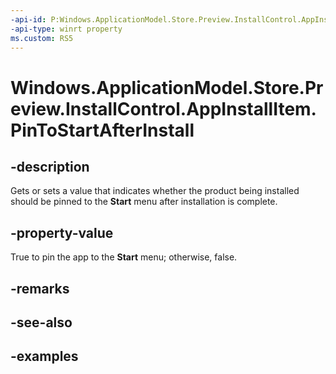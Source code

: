 ```yaml
---
-api-id: P:Windows.ApplicationModel.Store.Preview.InstallControl.AppInstallItem.PinToStartAfterInstall
-api-type: winrt property
ms.custom: RS5
---
```


<!-- Property syntax.
public bool PinToStartAfterInstall { get;  set; }
-->

# Windows.ApplicationModel.Store.Preview.InstallControl.AppInstallItem.PinToStartAfterInstall

## -description
Gets or sets a value that indicates whether the product being installed should be pinned to the **Start** menu after installation is complete.

## -property-value
True to pin the app to the **Start** menu; otherwise, false.

## -remarks

## -see-also

## -examples
